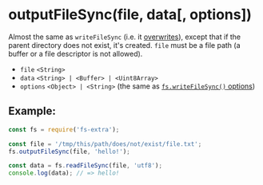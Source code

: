 # outputFileSync(file, data[, options])

Almost the same as `writeFileSync` (i.e. it [overwrites](http://pages.citebite.com/v2o5n8l2f5reb)), except that if the parent directory does not exist, it's created. `file` must be a file path (a buffer or a file descriptor is not allowed).

- `file` `<String>`
- `data` `<String> | <Buffer> | <Uint8Array>`
- `options` `<Object> | <String>` (the same as [`fs.writeFileSync()` options](https://nodejs.org/api/fs.html#fs_fs_writefilesync_file_data_options))

## Example:

```js
const fs = require('fs-extra');

const file = '/tmp/this/path/does/not/exist/file.txt';
fs.outputFileSync(file, 'hello!');

const data = fs.readFileSync(file, 'utf8');
console.log(data); // => hello!
```
